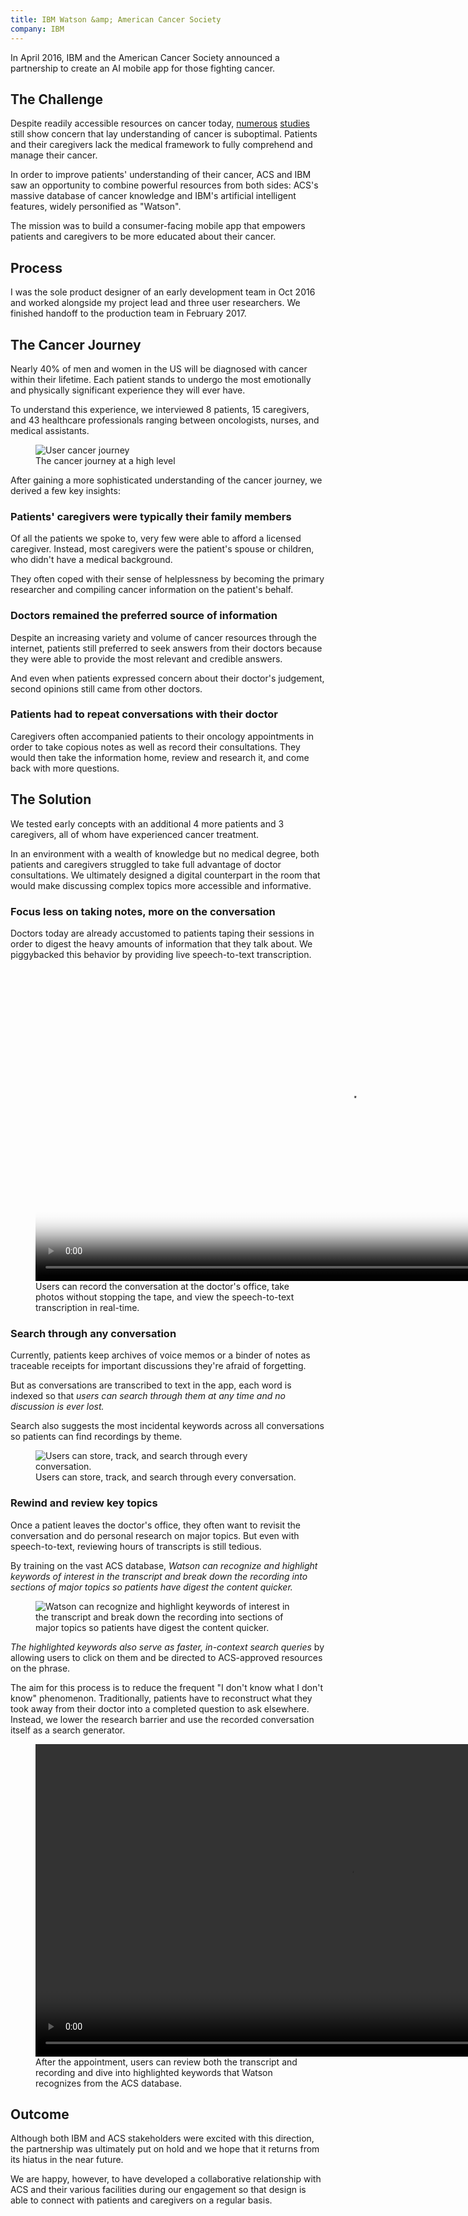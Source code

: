 ```yaml
---
title: IBM Watson &amp; American Cancer Society
company: IBM
---
```


In April 2016, IBM and the American Cancer Society announced a partnership to create an AI mobile app for those fighting cancer.

## The Challenge
Despite readily accessible resources on cancer today, <a href="https://www.ncbi.nlm.nih.gov/pubmed/25180371" target="_blank">numerous</a> <a href="https://www.ncbi.nlm.nih.gov/pubmed/12923796" target="_blank">studies</a> still show concern that lay understanding of cancer is suboptimal. Patients and their caregivers lack the medical framework to fully comprehend and manage their cancer.

<!-- <blockquote class="hasQuotes">
  <p>Information acquired [in the 100 days following diagnosis] shapes and defines patients' perspective about their condition.</p>
    <cite>
      <div>Weisman AD, Worden JW</div>
      <div>The existential plight in cancer: significance of the first 100 days.</div>
    </cite>
</blockquote> -->

In order to improve patients' understanding of their cancer, ACS and IBM saw an opportunity to combine powerful resources from both sides: ACS's massive database of cancer knowledge and IBM's artificial intelligent features, widely personified as "Watson".

The mission was to build a consumer-facing mobile app that empowers patients and caregivers to be more educated about their cancer.

## Process

I was the sole product designer of an early development team in Oct 2016 and worked alongside my project lead and three user researchers. We finished handoff to the production team in February 2017.

## The Cancer Journey

Nearly 40% of men and women in the US will be diagnosed with cancer within their lifetime. Each patient stands to undergo the most emotionally and physically significant experience they will ever have.

To understand this experience, we interviewed 8 patients, 15 caregivers, and 43 healthcare professionals ranging between oncologists, nurses, and medical assistants.

<figure class="js--zoom">
  <img src="../assets/img/acs/cancerjourney.svg" alt="User cancer journey" />
  <figcaption>The cancer journey at a high level</figcaption>
</figure>

After gaining a more sophisticated understanding of the cancer journey, we derived a few key insights:

### Patients' caregivers were typically their family members

Of all the patients we spoke to, very few were able to afford a licensed caregiver. Instead, most caregivers were the patient's spouse or children, who didn't have a medical background.

They often coped with their sense of helplessness by becoming the primary researcher and compiling cancer information on the patient's behalf.

### Doctors remained the preferred source of information

Despite an increasing variety and volume of cancer resources through the internet, patients still preferred to seek answers from their doctors because they were able to provide the most relevant and credible answers.

And even when patients expressed concern about their doctor's judgement, second opinions still came from other doctors.

### Patients had to repeat conversations with their doctor

Caregivers often accompanied patients to their oncology appointments in order to take copious notes as well as record their consultations. They would then take the information home, review and research it, and come back with more questions.

## The Solution

We tested early concepts with an additional 4 more patients and 3 caregivers, all of whom have experienced cancer treatment.

In an environment with a wealth of knowledge but no medical degree, both patients and caregivers struggled to take full advantage of doctor consultations. We ultimately designed a digital counterpart in the room that would make discussing complex topics more accessible and informative.

### Focus less on taking notes, more on the conversation

Doctors today are already accustomed to patients taping their sessions in order to digest the heavy amounts of information that they talk about. We piggybacked this behavior by providing live speech-to-text transcription.

<figure>
  <video loop autoplay controls name="Users can record the conversation at the doctor's office, take photos without stopping the tape, and view the speech-to-text transcription in real-time." poster="../assets/img/acs/proto_record_poster.jpg" src="../assets/img/acs/proto_record.mov" height="500px"></video>
  <figcaption>Users can record the conversation at the doctor's office, take photos without stopping the tape, and view the speech-to-text transcription in real-time.</figcaption>
</figure>

### Search through any conversation

Currently, patients keep archives of voice memos or a binder of notes as traceable receipts for important discussions they're afraid of forgetting.

But as conversations are transcribed to text in the app, each word is indexed so that *users can search through them at any time and no discussion is ever lost.*

Search also suggests the most incidental keywords across all conversations so patients can find recordings by theme.

<figure class="js--zoom">
  <img src="../assets/img/acs/screen-search.svg" alt="Users can store, track, and search through every conversation.">
  <figcaption>Users can store, track, and search through every conversation.</figcaption>
</figure>

### Rewind and review key topics

Once a patient leaves the doctor's office, they often want to revisit the conversation and do personal research on major topics. But even with speech-to-text, reviewing hours of transcripts is still tedious.

By training on the vast ACS database, *Watson can recognize and highlight keywords of interest in the transcript and break down the recording into sections of major topics so patients have digest the content quicker.*

<figure class="js--zoom">
  <img src="../assets/img/acs/screen-transcript.svg" alt="Watson can recognize and highlight keywords of interest in the transcript and break down the recording into sections of major topics so patients have digest the content quicker.">
</figure>

*The highlighted keywords also serve as faster, in-context search queries* by allowing users to click on them and be directed to ACS-approved resources on the phrase.

The aim for this process is to reduce the frequent "I don't know what I don't know" phenomenon. Traditionally, patients have to reconstruct what they took away from their doctor into a completed question to ask elsewhere. Instead, we lower the research barrier and use the recorded conversation itself as a search generator.

<figure>
  <video loop autoplay controls name="After the appointment, users can review both the transcript and recording and dive into highlighted keywords that Watson recognizes from the ACS database." src="../assets/img/acs/proto_transcript.mov" height="500px"></video>
  <figcaption>After the appointment, users can review both the transcript and recording and dive into highlighted keywords that Watson recognizes from the ACS database.</figcaption>
</figure>

## Outcome

Although both IBM and ACS stakeholders were excited with this direction, the partnership was ultimately put on hold and we hope that it returns from its hiatus in the near future.

We are happy, however, to have developed a collaborative relationship with ACS and their various facilities during our engagement so that design is able to connect with patients and caregivers on a regular basis.
